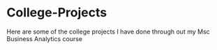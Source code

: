 # College-Projects
Here are some of the college projects I have done through out my Msc Business Analytics course
